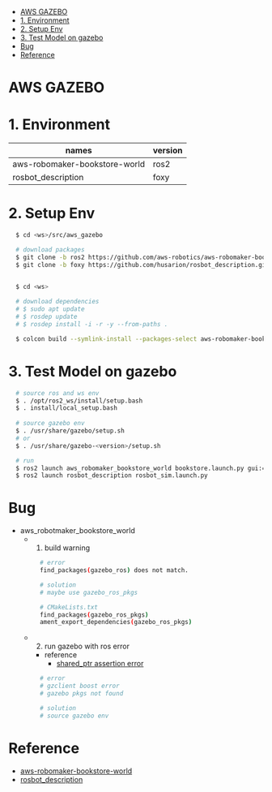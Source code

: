 
<!-- TOC -->

- [AWS GAZEBO](#aws-gazebo)
- [1. Environment](#1-environment)
- [2. Setup Env](#2-setup-env)
- [3. Test Model on gazebo](#3-test-model-on-gazebo)
- [Bug](#bug)
- [Reference](#reference)

<!-- /TOC -->

# AWS GAZEBO

# 1. Environment

| names                         | version           |
| ---                           | ---               |
| aws-robomaker-bookstore-world | ros2              |
| rosbot_description            | foxy              |

# 2. Setup Env
  ```bash
    $ cd <ws>/src/aws_gazebo

    # download packages
    $ git clone -b ros2 https://github.com/aws-robotics/aws-robomaker-bookstore-world.git
    $ git clone -b foxy https://github.com/husarion/rosbot_description.git

    
    $ cd <ws>

    # download dependencies
    # $ sudo apt update
    # $ rosdep update
    # $ rosdep install -i -r -y --from-paths .

    $ colcon build --symlink-install --packages-select aws-robomaker-bookstore-world rosbot_description 
  ```

# 3. Test Model on gazebo
  ```bash
    # source ros and ws env
    $ . /opt/ros2_ws/install/setup.bash
    $ . install/local_setup.bash
    
    # source gazebo env
    $ . /usr/share/gazebo/setup.sh
    # or
    $ . /usr/share/gazebo-<version>/setup.sh

    # run 
    $ ros2 launch aws_robomaker_bookstore_world bookstore.launch.py gui:=true
    $ ros2 launch rosbot_description rosbot_sim.launch.py
  ```

# Bug
* aws_robotmaker_bookstore_world
  * 1. build warning
    ```bash
      # error
      find_packages(gazebo_ros) does not match.

      # solution 
      # maybe use gazebo_ros_pkgs

      # CMakeLists.txt
      find_packages(gazebo_ros_pkgs)
      ament_export_dependencies(gazebo_ros_pkgs)
    ```
  * 2. run gazebo with ros error
    * reference 
      * [shared_ptr assertion error](https://answers.ros.org/question/358847/cannot-launch-gzclient-on-a-launch-file-results-in-shared_ptr-assertion-error/ )
    ```bash
      # error
      # gzclient boost error
      # gazebo pkgs not found

      # solution
      # source gazebo env
    ```

# Reference
* [aws-robomaker-bookstore-world](https://github.com/aws-robotics/aws-robomaker-bookstore-world)
* [rosbot_description](https://github.com/husarion/rosbot_description)